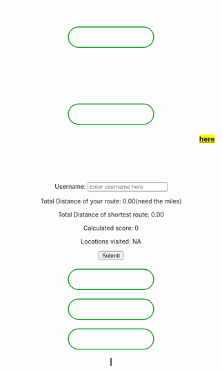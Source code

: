 <html>
<head>
  <h1 id="title-thing">San Diego Map Game</h1>
  <style>
    #title-thing{
      text-align: center;
      color: white;
    }
    .button-container{
      width: fit-content;
      margin: 0 auto;
    }
    .gen-button{
      display: block;
      width: 200px;
      padding: 15px 0;
      text-align: center;
      margin: 20px 10px;
      background: transparent;
      border-radius: 25px;
      border: 2px solid #009614;
      color: #fff;
      font-weight: bold;
      cursor: pointer;
      position: relative;
      overflow: hidden;
      transition: all 0.6s;
      color: white;
    }
    .gen-button:hover{
      background-color: #009614;
    }
    #canvas{
      border: 1px solid #000000;
      background-image: url('SDmap.png');
      background-position: center;
    }
    #linked-gametohome{
      background-color: yellow;
    }
    #end-page{
      text-align: center;
      color: white;
    }
    #game-page{
      text-align: center;
      color: white;
    }
    #finish-form{
      text-align: center;
    }
  </style>
  <div id="start-page">
    <div class="button-container">
    <button class="gen-button" onclick="gameScreen(1)" id="start-button">Start Game</button>
    </div>
  </div>
  <div id="end-page">
    <h1>Thank you for playing!</h1>
    <p>If you would like to play another round, please click the button below.</p>
    <div class="button-container">
      <button class="gen-button" onclick="gameScreen(3)">Return to Game Page</button>
    </div>
    <h3>If you would like to return to the home page, please click <span id="linked-gametohome"><a href="{{site.baseurl}}/index">here</a></span>.</h3>
  </div>
</head>
<body>
    <div id="finish-form">
      <h3 style="color:white;">Game over, please record your score!</h3>
      <p style="color:white;">The shortest route is shown on the map with the (enter color) lines</p>
      <form action="javascript:userCreate()">
        <p><label>
            Username:
            <input type="text" name="username" id="username" placeholder="Enter username here" required>
        </label></p>
        <p><label>
            Total Distance of your route: <span id="totalDistance">0.00</span>(need the miles)
        </label></p>
        <p><label>
            Total Distance of shortest route: <span id="totalDistanceClosest">0.00</span>
        </label></p>
        <p><label>
            Calculated score: <span id="score">0</span>
        </label></p>
        <p><label>
            Locations visited: <span id="locationList">NA</span>
        </label></p>
        <p>
        <!-- Popup message on button click -->
            <button onclick="alert('Your score has been posted!')" id="form-submit-button">Submit</button>
        </p>
      </form>
      <!-- Temporary button, remove later -->
      <div class="button-container">
        <button id="temporary" onclick="userCreate()" class="gen-button">Temporary</button>
      </div>
    </div>
  <div id="game-page">
    <div class="button-container">
      <button id="game-finish-button" class="gen-button" onclick="gameScreen(2)">Finish Game</button>
      <button id="resetButton" class="gen-button">Reset</button>
    </div>
    <canvas id="canvas" width="1072" height="829"></canvas>
  </div>
  <script>
    const startPage = document.getElementById("start-page");
    const endPage = document.getElementById("end-page");
    const gamePage = document.getElementById("game-page");
    const finishButton = document.getElementById("game-finish-button");
    const resetButton = document.getElementById("resetButton");
    const canvas = document.getElementById("canvas");
    const finishForm = document.getElementById("finish-form");
    const submitButton = document.getElementById("form-submit-button");
    const temp = document.getElementById("temporary");
    // Initially hides end page and game page and finish button
    endPage.style.display = "none";
    gamePage.style.display = "none";
    finishButton.style.display = "none";
    finishForm.style.display = "none";
    // Function switches screen based on status parameter
    function gameScreen(status){
      if(status === 1){
        startPage.style.display = "none";
        gamePage.style.display = "block";
        resetButton.style.display = "block";
        finishButton.style.display = "none";
      }
      if(status === 2){
        finishForm.style.display = "block";
        resetButton.style.display = "none";
        finishButton.style.display = "none";
      }
      if(status === 3){
        startPage.style.display = "block";
        endPage.style.display = "none";
      }
    }
    // Add POST here for api
    function userCreate(){
      finishForm.style.display = "none";
      gamePage.style.display = "none";
      endPage.style.display = "block";
    }
    // Vertex class to represent each HTML element
    class Vertex {
      constructor(id, x, y) {
        this.id = id; // id of the vertex
        this.x = x; // x-coordinate of the vertex
        this.y = y; // y-coordinate of the vertex
        this.adjacent = []; // array to store adjacent vertices
        this.connected = false; // flag to indicate if vertex is connected
      }
      // Function to add an adjacent vertex
      addAdjacent(vertex) {
        this.adjacent.push(vertex);
      }
    }
    // Graph class to hold all the vertices
    class Graph {
      constructor() {
        this.vertices = []; // array to store all vertices
        this.map = {}; // hash map to store vertices by their ids
      }
      // Function to add a vertex to the graph
      addVertex(vertex) {
        this.vertices.push(vertex);
        this.map[vertex.id] = vertex; // add vertex to the map
      }
      // Function to check if all vertices are connected
      checkAllVerticesConnected() {
        for (const vertex of this.vertices) {
          if (!vertex.connected) {
            return false;
          }
        }
        return true;
      }
      // Function to calculate the Euclidean distance between two vertices
      calculateDistance(v1, v2) {
        const dx = v1.x - v2.x;
        const dy = v1.y - v2.y;
        return Math.sqrt(dx * dx + dy * dy);
      }
      // Function to calculate the total distance of all lines
      calculateTotalDistance() {
        let totalDistance = 0;
        for (const vertex of this.vertices) {
          for (const adjacentVertex of vertex.adjacent) {
            totalDistance += this.calculateDistance(vertex, adjacentVertex);
          }
        }
        return totalDistance;
      }
    }
    // Function to draw the graph on the canvas
    function drawGraph(graph) {
      const canvas = document.getElementById("canvas");
      const ctx = canvas.getContext("2d");
      ctx.clearRect(0, 0, canvas.width, canvas.height); // clear the canvas
      // Draw all vertices as white circles
      graph.vertices.forEach((vertex) => {
        ctx.beginPath();
        ctx.arc(vertex.x, vertex.y, 10, 0, 2 * Math.PI);
        ctx.fillStyle = vertex.connected ? "#00FF00" : "#FFFFFF";
        ctx.fill();
        ctx.closePath();
      });
      // Draw the connected lines
      ctx.beginPath();
      ctx.strokeStyle = "#FF0000";
      ctx.lineWidth = 3;
      graph.vertices.forEach((vertex) => {
        vertex.adjacent.forEach((adjacentVertex) => {
          ctx.moveTo(vertex.x, vertex.y);
          ctx.lineTo(adjacentVertex.x, adjacentVertex.y);
        });
      });
      ctx.stroke();
      ctx.closePath();
    }
    // Function to handle the mouse down event
    function handleMouseDown(e) {
      if (allVerticesConnected) {
        return; // Return early if all vertices are already connected
      }
      const canvas = e.target;
      const rect = canvas.getBoundingClientRect();
      const mouseX = e.clientX - rect.left;
      const mouseY = e.clientY - rect.top;
      // Find the vertex that the user clicked on (if any)
      const vertex = graph.vertices.find((vertex) => {
        const dx = vertex.x - mouseX;
        const dy = vertex.y - mouseY;
        return dx * dx + dy * dy <= 100; // check if the click is within the vertex's radius
      });
      if (vertex) {
        // Store the selected vertex and the starting position of the line
        selectedVertex = vertex;
        lineStartX = vertex.x;
        lineStartY = vertex.y;
        // Add mouse move and mouse up event listeners
        canvas.addEventListener("mousemove", handleMouseMove);
        canvas.addEventListener("mouseup", handleMouseUp);
      }
    }
    // Function to handle the mouse move event
    function handleMouseMove(e) {
      const canvas = e.target;
      const rect = canvas.getBoundingClientRect();
      const mouseX = e.clientX - rect.left;
      const mouseY = e.clientY - rect.top;
      // Update the line end position
      lineEndX = mouseX;
      lineEndY = mouseY;
      // Redraw the canvas
      drawGraph(graph);
      // Draw the temporary line from the selected vertex to the mouse position
      const ctx = canvas.getContext("2d");
      ctx.beginPath();
      ctx.strokeStyle = "#0000FF";
      ctx.lineWidth = 2;
      ctx.moveTo(lineStartX, lineStartY);
      ctx.lineTo(lineEndX, lineEndY);
      ctx.stroke();
      ctx.closePath();
    }
    // Function to handle the mouse up event
    function handleMouseUp(e) {
      const canvas = e.target;
      // Find the vertex that the user released the mouse on (if any)
      const vertex = graph.vertices.find((vertex) => {
        const dx = vertex.x - lineEndX;
        const dy = vertex.y - lineEndY;
        const distance = Math.sqrt(dx * dx + dy * dy);
        return distance <= 20; // check if the release point is within 20 pixels of the vertex
      });
      if (vertex && !vertex.connected) {
        // Connect the line to the snapped vertex
        selectedVertex.addAdjacent(vertex);
        vertex.addAdjacent(selectedVertex);
        // Set the vertices as connected
        selectedVertex.connected = true;
        vertex.connected = true;
        // Redraw the canvas with the updated graph and line connection
        drawGraph(graph);
        // Check if all vertices are connected
        allVerticesConnected = graph.checkAllVerticesConnected();
        console.log("All vertices connected:", allVerticesConnected);
        // allows user to finish if all points connected
        if(allVerticesConnected === true){
          finishButton.style.display = "block";
        }
        // Calculate and update the total distance
        const totalDistance = graph.calculateTotalDistance();
        document.getElementById("totalDistance").textContent = totalDistance.toFixed(2);
      }
      // Reset the line positions and remove the event listeners
      lineStartX = null;
      lineStartY = null;
      lineEndX = null;
      lineEndY = null;
      selectedVertex = null;
      canvas.removeEventListener("mousemove", handleMouseMove);
      canvas.removeEventListener("mouseup", handleMouseUp);
    }
    // Function to handle the reset button click event
    function handleResetButtonClick() {
      // Clear the canvas
      const canvas = document.getElementById("canvas");
      const ctx = canvas.getContext("2d");
      ctx.clearRect(0, 0, canvas.width, canvas.height);
      // Reset all vertices
      for (const vertex of graph.vertices) {
        vertex.connected = false;
        vertex.adjacent = [];
      }
      // Reset the total distance
      document.getElementById("totalDistance").textContent = "0.00";
      // Redraw the empty canvas
      drawGraph(graph);
      // Reset the allVerticesConnected flag
      allVerticesConnected = graph.checkAllVerticesConnected();
      // hides finish button if lines are reset
      finishButton.style.display = "none";
    }
    // Create the graph
    const graph = new Graph();
    // Create vertices
    const missionBay = new Vertex("A", 150, 200);
    const oceanFW = new Vertex("B", 90, 200);
    const belmontPark = new Vertex("C", 95, 220);
    const seaworld = new Vertex("D", 165, 230);
    const fashionV = new Vertex("E", 316, 225);
    const oceanBeach = new Vertex("F", 100, 276);
    // use these soon
    // const bazaarDM = new Vertex("G", 150, 200);
    // const whaleyHouse = new Vertex("H", 150, 200);
    // const SDzoo = new Vertex("I", 46, 75);
    // const elPrado = new Vertex("J", 46, 75);
    // const balboaPark = new Vertex("K", 46, 75);
    // const fleetSciCenter = new Vertex("L", 46, 75);
    // const aerospaceMuseum = new Vertex("M", 46, 75);
    // const museumofPhotographicArts = new Vertex("N", 46, 75);
    // Add vertices onto graph
    graph.addVertex(missionBay);
    graph.addVertex(oceanFW);
    graph.addVertex(belmontPark);
    graph.addVertex(seaworld);
    graph.addVertex(fashionV);
    graph.addVertex(oceanBeach);
    // graph.addVertex(bazaarDM);
    // Initialize variables
    let selectedVertex = null;
    let lineStartX = null;
    let lineStartY = null;
    let lineEndX = null;
    let lineEndY = null;
    let allVerticesConnected = graph.checkAllVerticesConnected();
    // Draw the initial graph
    drawGraph(graph);
    // Add event listeners
    canvas.addEventListener("mousedown", handleMouseDown);
    resetButton.addEventListener("click", handleResetButtonClick);
    submitButton.addEventListener("click", handleResetButtonClick);
    temp.addEventListener("click", handleResetButtonClick);
  </script>
</body>
</html>

